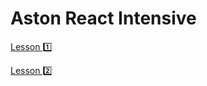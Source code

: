 # Aston React Intensive

[Lesson 1️⃣](https://github.com/Tatty13/aston_trainee_react/tree/lesson-1/lesson-1)

[Lesson 2️⃣](https://github.com/Tatty13/aston_trainee_react/tree/lesson-2/lesson-1)
